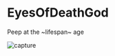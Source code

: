 # EyesOfDeathGod
Peep at the ~lifespan~ age

![capture](https://github.com/takaya901/EyesOfDeathGod/blob/master/capture.gif)
